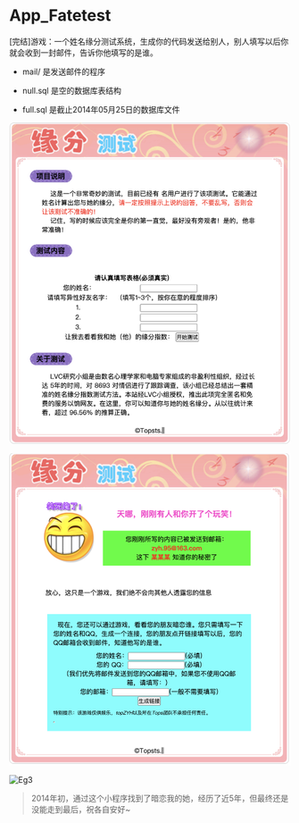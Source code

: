 # App_Fatetest
[完结]游戏：一个姓名缘分测试系统，生成你的代码发送给别人，别人填写以后你就会收到一封邮件，告诉你他填写的是谁。

- mail/ 是发送邮件的程序

- null.sql 是空的数据库表结构

- full.sql 是截止2014年05月25日的数据库文件


![Eg1](eg1.png)

![Eg2](eg2.png)

![Eg3](eg3.png)

> 2014年初，通过这个小程序找到了暗恋我的她，经历了近5年，但最终还是没能走到最后，祝各自安好~

